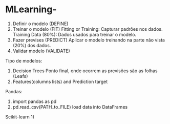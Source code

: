 # MLearning-
1) Definir o modelo (DEFINE)
2) Treinar o modelo (FIT)
  Fitting or Training:  Capturar padrões nos dados.
  Training Data (80%):  Dados usados para treinar o modelo.
3) Fazer previses (PREDICT)
  Aplicar o modelo treinando na parte não vista (20%) dos dados.
4) Validar modelo (VALIDATE)

Tipo de modelos:
1) Decision Trees
  Ponto final, onde ocorrem as previsões são as folhas (Leafs)
2) Features(columns lists) and Prediction target

Pandas:
1) import pandas as pd
2) pd.read_csv(PATH_to_FILE) load data into DataFrames

Scikit-learn
1) 
